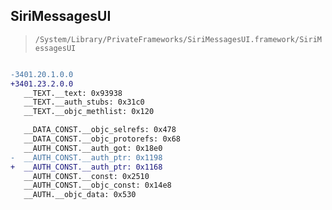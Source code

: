 ## SiriMessagesUI

> `/System/Library/PrivateFrameworks/SiriMessagesUI.framework/SiriMessagesUI`

```diff

-3401.20.1.0.0
+3401.23.2.0.0
   __TEXT.__text: 0x93938
   __TEXT.__auth_stubs: 0x31c0
   __TEXT.__objc_methlist: 0x120

   __DATA_CONST.__objc_selrefs: 0x478
   __DATA_CONST.__objc_protorefs: 0x68
   __AUTH_CONST.__auth_got: 0x18e0
-  __AUTH_CONST.__auth_ptr: 0x1198
+  __AUTH_CONST.__auth_ptr: 0x1168
   __AUTH_CONST.__const: 0x2510
   __AUTH_CONST.__objc_const: 0x14e8
   __AUTH.__objc_data: 0x530

```
